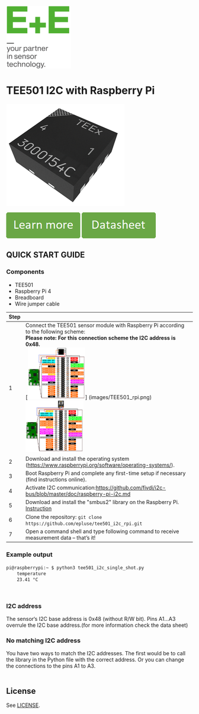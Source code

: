 [![E+E_Logo](./images/epluse-logo.png)](https://www.epluse.com/en/)

# TEE501 I2C with Raspberry Pi 


![TEE501](./images/TEE501.png) 


[![button1](./images/learn-more.png)](https://epluse.com/products/temperature-measurement/temperature-sensing-element/tee501/)   [![button2](./images/data-sheet.png)](https://www.epluse.com/fileadmin/data/product/tee501/datasheet_TEE501.pdf) 



## QUICK START GUIDE  

### Components 
- TEE501
- Raspberry Pi 4
- Breadboard 
- Wire jumper cable <br>

| Step |                                                                                                                                                             |
|------|-------------------------------------------------------------------------------------------------------------------------------------------------------------|
| 1    | Connect the TEE501 sensor module with Raspberry Pi according to the following scheme:<br>__Please note: For this connection scheme the I2C address is 0x48.__ <br>  [<img src="images/TEE501_rpi.png" width="35%"/>] (images/TEE501_rpi.png)[<img src="images/TE501_rpi_breakoutboard.png" width="35%"/>](images/TE501_rpi_breakoutboard.png) |
| 2    | Download and install the operating system (https://www.raspberrypi.org/software/operating-systems/).                                                            |
| 3    | Boot Raspberry Pi and complete any first-time setup if necessary (find instructions online).                                                                |
| 4    | Activate I2C communication:https://github.com/fivdi/i2c-bus/blob/master/doc/raspberry-pi-i2c.md                     |
| 5    | Download and install the "smbus2" library on the Raspberry Pi. [Instruction](https://pypi.org/project/smbus2/#:~:text=Installation%20instructions)            |
| 6    | Clone the repository: ```git clone https://github.com/epluse/tee501_i2c_rpi.git```  |
| 7    | Open a command shell and type following command to receive measurement data – that’s it! |


### Example output

```shell
pi@raspberrypi:~ $ python3 tee501_i2c_single_shot.py
	temperature
	23.41 °C
```
<br>


### I2C address
The sensor‘s I2C base address is 0x48 (without R/W bit). Pins A1...A3 overrule the I2C base address.(for more information check the data sheet) <br>
### No matching I2C address
You have two ways to match the I2C addresses. The first would be to call the library in the Python file with the correct address. Or you can change the connections to the pins A1 to A3.
<br> 
<br>

## License 
See [LICENSE](LICENSE).
